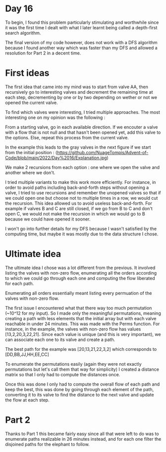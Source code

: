 # Day 16

To begin, I found this problem particularly stimulating and worthwhile since it was the first time I dealt with what I later learnt being called a depth-first search algorithm. 

The final version of my code however, does not work with a DFS algorithm because I found another way which was faster than my DFS and allowed a resolution for Part 2 in a decent time.

# First ideas 

The first idea that came into my mind was to start from valve AA, then recursively go to interesting valves and decrement the remaining time at each step, decrementing by one or by two depending on wether or not we opened the current valve.

To find which valves were interesting, I tried multiple approaches. The most interesting one on my opinion was the following :

From a starting valve, go in each available direction. If we encouter a valve with a flow that is not null and that hasn't been opened yet, add this valve to the options.
Else, repeat this process from the current valve.

In the example this leads to the gray valves in the next figure if we start from the initial position :
(https://github.com/NuageTompis/Advent-of-Code/blob/main/2022/Day%2016/Explanation.jpg)

We make 2 recursions from each option : one where we open the valve and another where we don't.

I tried multiple variants to make this work more efficiently. For instance, in order to avoid paths including back-and-forth steps without opening a valve, I tried to use recursions and remember the unopened valves so that if we could open one but choose not to multiple times in a row, we would cut the recursion.
This idea allowed us to avoid useless back-and-forth. For example if valves B and C are still closed, if we go from B to C and don't open C, we would not make the recursion in which we would go to B because we could have opened it sooner.

I won't go into further details for my DFS because I wasn't satisfied by the computing time, but maybe it was mostly due to the data structure I chose.

# Ultimate idea

The ultimate idea I chose was a lot different from the previous. It involved listing the valves with non-zero flow, enumerating all the orders according to which we could go through each one and computing the flow liberated for each path.

Enumerating all orders essentially meant listing every permuation of the valves with non-zero flow.

The first issue I encountered what that there way too much permutation (~10^12 for my input). So I made only the meaningful permutations, meaning creating a path with less elements that the initial array but with each valve reachable in under 24 minutes. This was made with the Perms function. 
For instance, in the example, the valves with non-zero flow has values [13,2,20,3,22,21]. Since each value is unique (and this is very important), we can associate each one to its valve and create a path.

The best path for the example was [20,13,21,22,3,2] which corresponds to [DD,BB,JJ,HH,EE,CC]

To enumerate the permutations easily (again they were not exactly permutations but let's call them that way for simplicity) I created a distance matrix so that I only had to compute the distances once.

Once this was done I only had to compute the overall flow of each path and keep the best, this was done by going through each element of the path, converting it to its valve to find the distance to the next valve and update the flow at each step.

# Part 2

Thanks to Part 1 this became fairly easy since all that were left to do was to enumerate paths realizable in 26 minutes instead, and for each one filter the disjoined paths for the elephant to follow.

